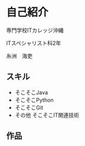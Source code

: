 </head>
<body>

  <h1>自己紹介</h1>
  <p>専門学校ITカレッジ沖縄</p>
  <p>ITスペシャリスト科2年</p>
  <p>糸洲　海吏</p>

  <h2>スキル</h2>
  <ul>
    <li>そこそこJava</li>
    <li>そこそこPython</li>
    <li>そこそこGit</li>
    <li>その他 そこそこIT関連技術</li>
  </ul>

  <h2>作品</h2>

</body>
</html>
